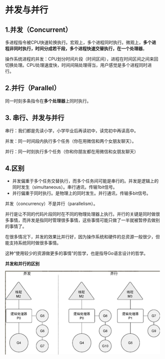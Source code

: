 # 并发与并行



## 1.并发（Concurrent）

多进程指令被CPU快速轮换执行。宏观上，多个进程同时执行。微观上，**多个进程非同时执行，时间分成若干段，多个进程快速交替执行，在一个处理器**。

操作系统进程的并发：CPU划分时间片段（时间区间），进程在时间区间之间来回切换处理。CPU处理速度快，时间间隔处理得当，用户感觉是多个进程同时进行。





## 2.并行（Parallel）

同一时刻多条指令在**多个处理器**上同时执行。





## 3. 串行、并发与并行

串行：我们都是先读小学，小学毕业后再读初中，读完初中再读高中。

并发：同一时间段内执行多个任务（你在用微信和两个女朋友聊天）。

并行：同一时刻执行多个任务（你和你朋友都在用微信和女朋友聊天）



## 4.区别

- 并发偏重于多个任务交替执行，而多个任务间可能是串行的。并发是逻辑上的同时发生（simultaneous）。串行通讯，传输1bit信号。
- 并行偏重于同时执行。是物理上的同时发生。并行通讯，传输多bit信号。



并发（concurrency）不是并行（parallelism）。

并行是让不同的代码片段同时在不同的物理处理器上执行。并行的关键是同时做很多事情，而并发是指同时管理很多事情，这些事情可能只做了一半就被暂停去做别的事情了。

在很多情况下，并发的效果比并行好，因为操作系统和硬件的总资源一般很少，但能支持系统同时做很多事情。

这种“使用较少的资源做更多的事情”的哲学，也是指导Go语言设计的哲学。



**并发和并行的区别**

![](../../_static/image-20220623104720357.png)

